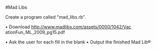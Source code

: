 #Mad Libs

Create a program called "mad_libs.rb".

• Download http://www.madlibs.com/assets/0000/1042/Vac ationFun_ML_2009_pg15.pdf

• Ask the user for each fill in the blank • Output the finished Mad Lib®
